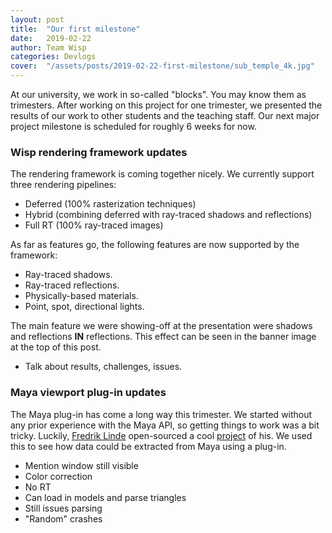 ```yaml
---
layout: post
title:  "Our first milestone"
date:   2019-02-22
author: Team Wisp
categories: Devlogs
cover:  "/assets/posts/2019-02-22-first-milestone/sub_temple_4k.jpg"
---
```


At our university, we work in so-called "blocks". You may know them as trimesters. After working on this project for one trimester, we presented the results of our work to other students and the teaching staff. Our next major project milestone is scheduled for roughly 6 weeks for now.

### Wisp rendering framework updates
The rendering framework is coming together nicely. We currently support three rendering pipelines:
- Deferred (100% rasterization techniques)
- Hybrid (combining deferred with ray-traced shadows and reflections)
- Full RT (100% ray-traced images)

As far as features go, the following features are now supported by the framework:
- Ray-traced shadows.
- Ray-traced reflections.
- Physically-based materials.
- Point, spot, directional lights.

The main feature we were showing-off at the presentation were shadows and reflections <b>IN</b> reflections. This effect can be seen in the banner image at the top of this post.

- Talk about results, challenges, issues.

### Maya viewport plug-in updates
The Maya plug-in has come a long way this trimester. We started without any prior experience with the Maya API, so getting things to work was a bit tricky. Luckily, [Fredrik Linde](https://github.com/Draketuroth) open-sourced a cool [project](https://github.com/Draketuroth/Maya-Custom-Viewport-Renderer) of his. We used this to see how data could be extracted from Maya using a plug-in.

- Mention window still visible
- Color correction
- No RT
- Can load in models and parse triangles
- Still issues parsing
- "Random" crashes